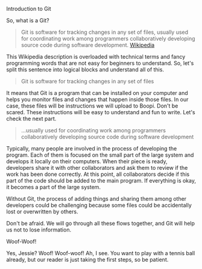 Introduction to Git

So, what is a Git? 

> Git is software for tracking changes in any set of files, usually used for coordinating work among programmers collaboratively developing source code during software development. [Wikipedia](https://en.wikipedia.org/wiki/Git)

This Wikipedia description is overloaded with technical terms and fancy programming words that are not easy for beginners to understand. So, let's split this sentence into logical blocks and understand all of this.

> Git is software for tracking changes in any set of files

It means that Git is a program that can be installed on your computer and helps you monitor files and changes that happen inside those files. In our case, these files will be instructions we will upload to Boopi. Don't be scared. These instructions will be easy to understand and fun to write. Let's check the next part.

> …usually used for coordinating work among programmers collaboratively developing source code during software development

Typically, many people are involved in the process of developing the program. Each of them is focused on the small part of the large system and develops it locally on their computers. When their piece is ready, developers share it with other collaborators and ask them to review if the work has been done correctly. At this point, all collaborators decide if this part of the code should be added to the main program. If everything is okay, it becomes a part of the large system.

Without Git, the process of adding things and sharing them among other developers could be challenging because some files could be accidentally lost or overwritten by others.

Don't be afraid. We will go through all these flows together, and Git will help us not to lose information.

Woof-Woof!

Yes, Jessie? Woof! Woof-woof! Ah, I see. You want to play with a tennis ball already, but our reader is just taking the first steps, so be patient.

